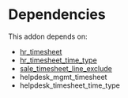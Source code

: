 # Dependencies

This addon depends on:

- [hr_timesheet](../../odoo-bringout-oca-ocb-hr_timesheet)
- [hr_timesheet_time_type](../../odoo-bringout-oca-timesheet-hr_timesheet_time_type)
- [sale_timesheet_line_exclude](../../odoo-bringout-oca-timesheet-sale_timesheet_line_exclude)
- helpdesk_mgmt_timesheet
- helpdesk_timesheet_time_type
